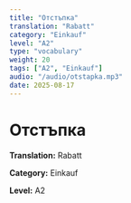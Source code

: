 ```yaml
---
title: "Отстъпка"
translation: "Rabatt"
category: "Einkauf"
level: "A2"
type: "vocabulary"
weight: 20
tags: ["A2", "Einkauf"]
audio: "/audio/otstapka.mp3"
date: 2025-08-17
---
```


# Отстъпка

**Translation:** Rabatt

**Category:** Einkauf

**Level:** A2

